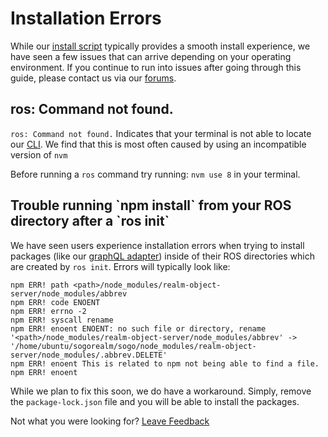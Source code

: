 # Installation Errors

While our [install script](../installation/) typically provides a smooth install experience, we have seen a few issues that can arrive depending on your operating environment.  If you continue to run into issues after going through this guide, please contact us via our [forums](https://forums.realm.io/c/rmp-feedback).  

## ros: Command not found.

 `ros: Command not found.` Indicates that your terminal is not able to locate our [CLI](../manage/command-line-interface-for-ros.md).  We find that this is most often caused by using an incompatible version of `nvm`

Before running a `ros` command try running: `nvm use 8` in your terminal.  

## Trouble running \`npm install\` from your ROS directory after a \`ros init\` 

We have seen users experience installation errors when trying to install packages \(like our [graphQL adapter](../customize/web-integration.md)\) inside of their ROS directories which are created by `ros init`.  Errors will typically look like: 

```text
npm ERR! path <path>/node_modules/realm-object-server/node_modules/abbrev
npm ERR! code ENOENT
npm ERR! errno -2
npm ERR! syscall rename
npm ERR! enoent ENOENT: no such file or directory, rename '<path>/node_modules/realm-object-server/node_modules/abbrev' -> '/home/ubuntu/sogorealm/sogo/node_modules/realm-object-server/node_modules/.abbrev.DELETE'
npm ERR! enoent This is related to npm not being able to find a file.
npm ERR! enoent 
```

While we plan to fix this soon, we do have a workaround.  Simply, remove the `package-lock.json` file and you will be able to install the packages.  



Not what you were looking for? [Leave Feedback](https://realm3.typeform.com/to/A4guM3) 

